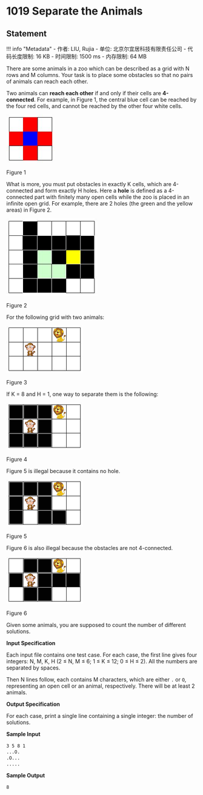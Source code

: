 
# 1019 Separate the Animals

## Statement

!!! info "Metadata"
    - 作者: LIU, Rujia
    - 单位: 北京尔宜居科技有限责任公司
    - 代码长度限制: 16 KB
    - 时间限制: 1500 ms
    - 内存限制: 64 MB

There are some animals in a zoo which can be described as a grid with N rows and M columns. Your task is to place some obstacles so that no pairs of animals can reach each other.

Two animals can **reach each other** if and only if their cells are **4-connected**. For example, in Figure 1, the central blue cell can be reached by the four red cells, and cannot be reached by the other four white cells.


![sep1.JPG](./statement-assets/0eba9ce1-1391-424e-ab2c-2e67cea8a90c.JPG)

Figure 1

What is more, you must put obstacles in exactly K cells, which are 4-connected and form exactly H holes. Here a **hole** is defined as a 4-connected part with finitely many open cells while the zoo is placed in an infinite open grid. For example, there are 2 holes (the green and the yellow areas) in Figure 2.


![sep2.JPG](./statement-assets/be0f6b32-a181-4ee7-8410-0899291ce154.JPG)

Figure 2

For the following grid with two animals:


![sep3.jpg](./statement-assets/5265c6d9-1a9a-4ab1-8eb8-f880f8add579.jpg)

Figure 3

If K = 8 and H = 1, one way to separate them is the following:


![sep4.jpg](./statement-assets/0c3939f3-ba1e-46cd-a677-a9e122fd7202.jpg)

Figure 4

Figure 5 is illegal because it contains no hole.


![sep5.jpg](./statement-assets/5dbbae27-6155-480a-a7b9-48007deb653c.jpg)

Figure 5

Figure 6 is also illegal because the obstacles are not 4-connected.


![sep6.jpg](./statement-assets/927e59e8-4c19-4d77-8bc4-df2486228b50.jpg)

Figure 6

Given some animals, you are supposed to count the number of different solutions.

**Input Specification**

Each input file contains one test case. For each case, the first line gives four integers: N, M, K, H (2 $\le$ N, M $\le$ 6; 1 $\le$ K $\le$ 12; 0 $\le$ H $\le$ 2). All the numbers are separated by spaces.

Then N lines follow, each contains M characters, which are either `.` or `O`, representing an open cell or an animal, respectively. There will be at least 2 animals.

**Output Specification**

For each case, print a single line containing a single integer: the number of solutions.

**Sample Input**
```plaintext
3 5 8 1
...O.
.O...
.....
```

**Sample Output**
```plaintext
8
```

